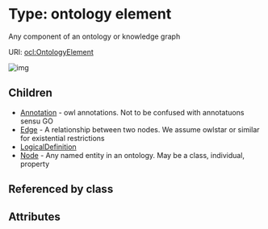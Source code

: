 
# Type: ontology element


Any component of an ontology or knowledge graph

URI: [ocl:OntologyElement](http://w3id.org/oclOntologyElement)


![img](http://yuml.me/diagram/nofunky;dir:TB/class/[OntologyElement]^-[Node],%20[OntologyElement]^-[LogicalDefinition],%20[OntologyElement]^-[Edge],%20[OntologyElement]^-[Annotation])

## Children

 * [Annotation](Annotation.md) - owl annotations. Not to be confused with annotatuons sensu GO
 * [Edge](Edge.md) - A relationship between two nodes. We assume owlstar or similar for existential restrictions
 * [LogicalDefinition](LogicalDefinition.md)
 * [Node](Node.md) - Any named entity in an ontology. May be a class, individual, property

## Referenced by class


## Attributes

